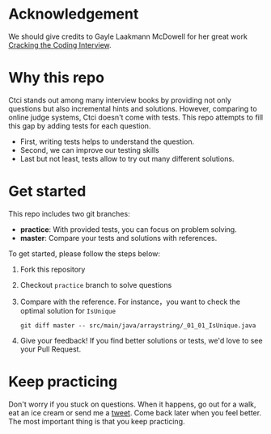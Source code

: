 # Acknowledgement
We should give credits to Gayle Laakmann McDowell for her great work [Cracking the Coding Interview](http://amzn.to/2zTpjdP). 

# Why this repo
Ctci stands out among many interview books by providing not only questions but also incremental hints and solutions. 
However, comparing to online judge systems, Ctci doesn't come with tests. This repo attempts to fill this gap by adding tests for each question. 
- First, writing tests helps to understand the question.
- Second, we can improve our testing skills
- Last but not least, tests allow to try out many different solutions.

# Get started

This repo includes two git branches:
- **practice**: With provided tests, you can focus on problem solving.
- **master**: Compare your tests and solutions with references.

To get started, please follow the steps below:
1. Fork this repository
2. Checkout `practice` branch to solve questions
3. Compare with the reference. For instance，you want to check the optimal solution for `IsUnique`

    ```git diff master -- src/main/java/arraystring/_01_01_IsUnique.java```

4. Give your feedback! If you find better solutions or tests, we'd love to see your Pull Request. 
    
# Keep practicing

Don't worry if you stuck on questions. When it happens, go out for a walk, eat an ice cream
or send me a [tweet](https://twitter.com/mhuiwang). Come back later when you feel better. The most important thing is that you keep practicing.
